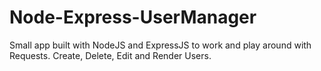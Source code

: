 # Node-Express-UserManager
Small app built with NodeJS and ExpressJS to work and play around with Requests.
Create, Delete, Edit and Render Users.
